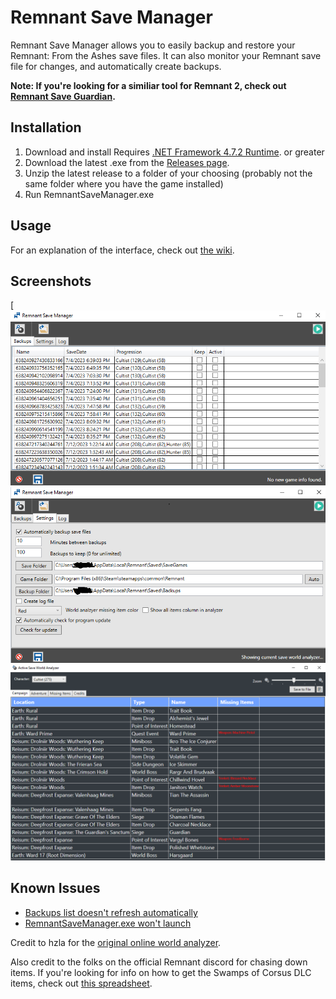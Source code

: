 # Remnant Save Manager
Remnant Save Manager allows you to easily backup and restore your Remnant: From the Ashes save files. It can also monitor your Remnant save file for changes, and automatically create backups.

**Note: If you're looking for a similiar tool for Remnant 2, check out [Remnant Save Guardian](https://github.com/Razzmatazzz/RemnantSaveGuardian).**

## Installation
1. Download and install Requires [.NET Framework 4.7.2 Runtime](https://dotnet.microsoft.com/download/dotnet-framework/net472). or greater
2. Download the latest .exe from the [Releases page](https://github.com/Razzmatazzz/RemnantSaveManager/releases).
3. Unzip the latest release to a folder of your choosing (probably not the same folder where you have the game installed)
4. Run RemnantSaveManager.exe

## Usage
For an explanation of the interface, check out [the wiki](https://github.com/Razzmatazzz/RemnantSaveManager/wiki).

## Screenshots
[![image](https://github.com/mwong365/RemnantSaveManager/blob/documentation/Images/RemnantSaveManager-backups.png)
![image](https://github.com/mwong365/RemnantSaveManager/blob/documentation/Images/RemnantSaveManager-settings.png)
![image](https://github.com/mwong365/RemnantSaveManager/blob/documentation/Images/RemnantSaveManager-example.png)

## Known Issues
- [Backups list doesn't refresh automatically](https://github.com/Razzmatazzz/RemnantSaveManager/issues/69)
- [RemnantSaveManager.exe won't launch](https://github.com/Razzmatazzz/RemnantSaveManager/issues/64)

Credit to hzla for the [original online world analyzer](https://hzla.github.io/Remnant-World-Analyzer/).

Also credit to the folks on the official Remnant discord for chasing down items. If you're looking for info on how to get the Swamps of Corsus DLC items, check out [this spreadsheet](https://docs.google.com/spreadsheets/d/1AmM7c4lhXQYTMbqKH2ZssDONsS9X-r7j6_SaC9HhTUg/edit#gid=0).
